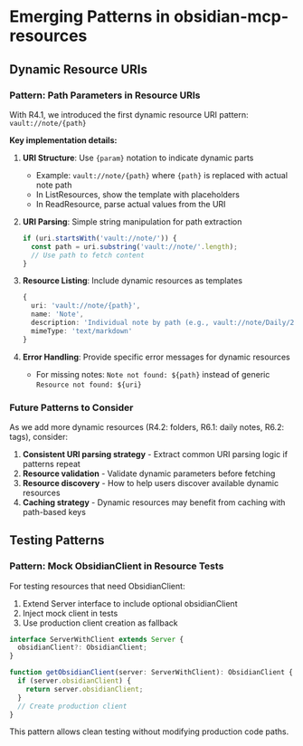 # Emerging Patterns in obsidian-mcp-resources

## Dynamic Resource URIs

### Pattern: Path Parameters in Resource URIs

With R4.1, we introduced the first dynamic resource URI pattern: `vault://note/{path}`

**Key implementation details:**

1. **URI Structure**: Use `{param}` notation to indicate dynamic parts
   - Example: `vault://note/{path}` where `{path}` is replaced with actual note path
   - In ListResources, show the template with placeholders
   - In ReadResource, parse actual values from the URI

2. **URI Parsing**: Simple string manipulation for path extraction
   ```typescript
   if (uri.startsWith('vault://note/')) {
     const path = uri.substring('vault://note/'.length);
     // Use path to fetch content
   }
   ```

3. **Resource Listing**: Include dynamic resources as templates
   ```typescript
   {
     uri: 'vault://note/{path}',
     name: 'Note',
     description: 'Individual note by path (e.g., vault://note/Daily/2024-01-01.md)',
     mimeType: 'text/markdown'
   }
   ```

4. **Error Handling**: Provide specific error messages for dynamic resources
   - For missing notes: `Note not found: ${path}` instead of generic `Resource not found: ${uri}`

### Future Patterns to Consider

As we add more dynamic resources (R4.2: folders, R6.1: daily notes, R6.2: tags), consider:

1. **Consistent URI parsing strategy** - Extract common URI parsing logic if patterns repeat
2. **Resource validation** - Validate dynamic parameters before fetching
3. **Resource discovery** - How to help users discover available dynamic resources
4. **Caching strategy** - Dynamic resources may benefit from caching with path-based keys

## Testing Patterns

### Pattern: Mock ObsidianClient in Resource Tests

For testing resources that need ObsidianClient:

1. Extend Server interface to include optional obsidianClient
2. Inject mock client in tests
3. Use production client creation as fallback

```typescript
interface ServerWithClient extends Server {
  obsidianClient?: ObsidianClient;
}

function getObsidianClient(server: ServerWithClient): ObsidianClient {
  if (server.obsidianClient) {
    return server.obsidianClient;
  }
  // Create production client
}
```

This pattern allows clean testing without modifying production code paths.